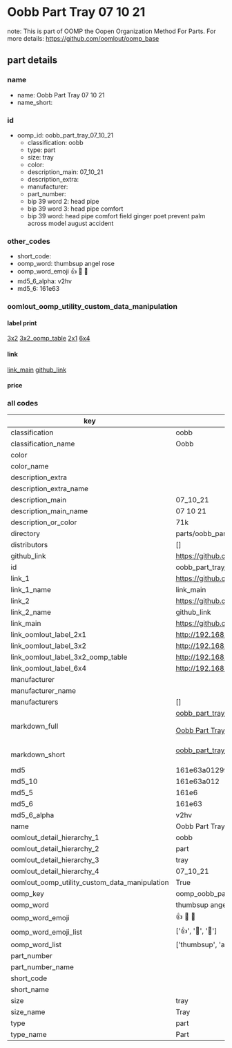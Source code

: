 # Oobb Part Tray 07 10 21  

note: This is part of OOMP the Oopen Organization Method For Parts. For more details: https://github.com/oomlout/oomp_base

##  part details





### name
* name: Oobb Part Tray 07 10 21
* name_short: 
### id
* oomp_id: oobb_part_tray_07_10_21
  * classification: oobb
  * type: part
  * size: tray
  * color: 
  * description_main: 07_10_21
  * description_extra: 
  * manufacturer: 
  * part_number: 
  * bip 39 word 2: head pipe
  * bip 39 word 3: head pipe comfort
  * bip 39 word: head pipe comfort field ginger poet prevent palm across model august accident

### other_codes
* short_code: 
* oomp_word: thumbsup angel rose
* oomp_word_emoji :thumbsup: :angel: :rose:
* md5_6_alpha: v2hv
* md5_6: 161e63






### oomlout_oomp_utility_custom_data_manipulation
#### label print
[3x2](http://192.168.1.245:1112/?label=oomp%20v2hv)
[3x2_oomp_table](http://192.168.1.107:1112/?label=oomp%20v2hv)
[2x1](http://192.168.1.242:1112/?label=oomp%20v2hv)
[6x4](http://192.168.1.55:1112/?label=oomp%20v2hv)    

#### link

[link_main](https://github.com/oomlout/oomlout_oomp_current_version_messy/tree/main/parts/oobb_part_tray_07_10_21) [github_link](https://github.com/oomlout/oomlout_oomp_part_src/tree/main/parts/oobb_part_tray_07_10_21)                             

#### price







### all codes 
| key | value |  
| --- | --- |  
| classification | oobb |  
| classification_name | Oobb |  
| color |  |  
| color_name |  |  
| description_extra |  |  
| description_extra_name |  |  
| description_main | 07_10_21 |  
| description_main_name | 07 10 21 |  
| description_or_color | 71k |  
| directory | parts/oobb_part_tray_07_10_21 |  
| distributors | [] |  
| github_link | https://github.com/oomlout/oomlout_oomp_part_src/tree/main/parts/oobb_part_tray_07_10_21 |  
| id | oobb_part_tray_07_10_21 |  
| link_1 | https://github.com/oomlout/oomlout_oomp_current_version_messy/tree/main/parts/oobb_part_tray_07_10_21 |  
| link_1_name | link_main |  
| link_2 | https://github.com/oomlout/oomlout_oomp_part_src/tree/main/parts/oobb_part_tray_07_10_21 |  
| link_2_name | github_link |  
| link_main | https://github.com/oomlout/oomlout_oomp_current_version_messy/tree/main/parts/oobb_part_tray_07_10_21 |  
| link_oomlout_label_2x1 | http://192.168.1.242:1112/?label=oomp%20v2hv |  
| link_oomlout_label_3x2 | http://192.168.1.245:1112/?label=oomp%20v2hv |  
| link_oomlout_label_3x2_oomp_table | http://192.168.1.107:1112/?label=oomp%20v2hv |  
| link_oomlout_label_6x4 | http://192.168.1.55:1112/?label=oomp%20v2hv |  
| manufacturer |  |  
| manufacturer_name |  |  
| manufacturers | [] |  
| markdown_full | [oobb_part_tray_07_10_21](https://github.com/oomlout/oomlout_oomp_current_version_messy/tree/main/parts/oobb_part_tray_07_10_21)<br>[](https://github.com/oomlout/oomlout_oomp_current_version_messy/tree/main/parts/oobb_part_tray_07_10_21)<br>[Oobb Part Tray 07 10 21](https://github.com/oomlout/oomlout_oomp_current_version_messy/tree/main/parts/oobb_part_tray_07_10_21)<br><br> |  
| markdown_short | [oobb_part_tray_07_10_21](https://github.com/oomlout/oomlout_oomp_current_version_messy/tree/main/parts/oobb_part_tray_07_10_21)<br><br> |  
| md5 | 161e63a0129f554a9cb1055e5c695350 |  
| md5_10 | 161e63a012 |  
| md5_5 | 161e6 |  
| md5_6 | 161e63 |  
| md5_6_alpha | v2hv |  
| name | Oobb Part Tray 07 10 21 |  
| oomlout_detail_hierarchy_1 | oobb |  
| oomlout_detail_hierarchy_2 | part |  
| oomlout_detail_hierarchy_3 | tray |  
| oomlout_detail_hierarchy_4 | 07_10_21 |  
| oomlout_oomp_utility_custom_data_manipulation | True |  
| oomp_key | oomp_oobb_part_tray_07_10_21 |  
| oomp_word | thumbsup angel rose |  
| oomp_word_emoji | :thumbsup: :angel: :rose: |  
| oomp_word_emoji_list | [':thumbsup:', ':angel:', ':rose:'] |  
| oomp_word_list | ['thumbsup', 'angel', 'rose'] |  
| part_number |  |  
| part_number_name |  |  
| short_code |  |  
| short_name |  |  
| size | tray |  
| size_name | Tray |  
| type | part |  
| type_name | Part |  
